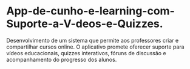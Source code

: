 # App-de-cunho-e-learning-com-Suporte-a-V-deos-e-Quizzes.
Desenvolvimento de um sistema que permite aos professores criar e compartilhar cursos online. O aplicativo promete oferecer suporte para vídeos educacionais, quizzes interativos, fóruns de discussão e acompanhamento do progresso dos alunos.
